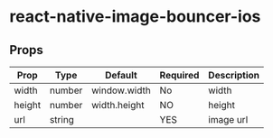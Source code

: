 # react-native-image-bouncer-ios

Props
-----
Prop                  | Type     | Default                   | Required | Description
--------------------- | -------- | ------------------------- | -------- | -----------
width|number|window.width|No| width
height|number|width.height|NO|height
url|string||YES|image url
